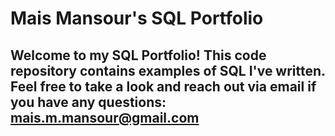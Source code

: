 # Mais Mansour's SQL Portfolio


## Welcome to my SQL Portfolio! This code repository contains examples of SQL I've written. Feel free to take a look and reach out via email if you have any questions: mais.m.mansour@gmail.com
